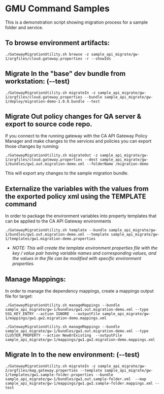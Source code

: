 # GMU Command Samples 
This is a demonstration script showing migration process for a sample folder and service.

## To browse environment artifacts:

`./GatewayMigrationUtility.sh browse -z sample_api_migrate/gw-1/argfiles/cloud.gateway.properties -r --showIds`

## Migrate In the "base" dev bundle from workstation: (--test)

`./GatewayMigrationUtility.sh migrateIn -z sample_api_migrate/gw-1/argfiles/cloud.gateway.properties --bundle sample_api_migrate/gw-1/deploy/migration-demo-1.0.0.bundle --test`

## Migrate Out policy changes for QA server & export to source code repo.
If you connect to the running gateway with the CA API Gateway Policy Manager and make changes to the services and policies you can export those changes by running:

`./GatewayMigrationUtility.sh migrateOut -z sample_api_migrate/gw-1/argfiles/cloud.gateway.properties --dest sample_api_migrate/gw-1/bundles/gw1.out.migration-demo.xml --folderName /migration-demo`

This will export any changes to the sample migration bundle. 

## Externalize the variables with the values from the exported policy xml using the TEMPLATE command
In order to package the environment variables into property templates that can be applied to the CA API Gateway environments

`./GatewayMigrationUtility.sh template --bundle sample_api_migrate/gw-1/bundles/gw1.out.migration-demo.xml --template sample_api_migrate/gw-1/templates/gw1.migration-demo.properties`
   - *NOTE: This will create the template environment properties file with the key / value pair having variable names and corresponding values, and the values in the file can be modified with specific environment properties.*

## Manage Mappings:
In order to manage the dependency mappings, create a mappings output file for target:

`./GatewayMigrationUtility.sh manageMappings --bundle sample_api_migrate/gw-1/bundles/gw1.out.migration-demo.xml --type SSG_KEY_ENTRY --action IGNORE  --outputFile sample_api_migrate/gw-1/mappings/gw1.gw2.migration-demo.mappings.xml`

`./GatewayMigrationUtility.sh manageMappings --bundle sample_api_migrate/gw-1/bundles/gw1.out.migration-demo.xml --type CLUSTER_PROPERTY --action NewOrExisting  --outputFile sample_api_migrate/gw-1/mappings/gw1.gw2.migration-demo.mappings.xml`

## Migrate In to the new environment: (--test)

`./GatewayMigrationUtility.sh migrateIn -z sample_api_migrate/gw-2/argfiles/mag.gateway.properties --template sample_api_migrate/gw-1/templates/gw1.sample-folder.properties --bundle sample_api_migrate/gw-1/bundles/gw1.out.sample-folder.xml  --map sample_api_migrate/gw-1/mappings/gw1.gw2.sample-folder.mappings.xml --test`

